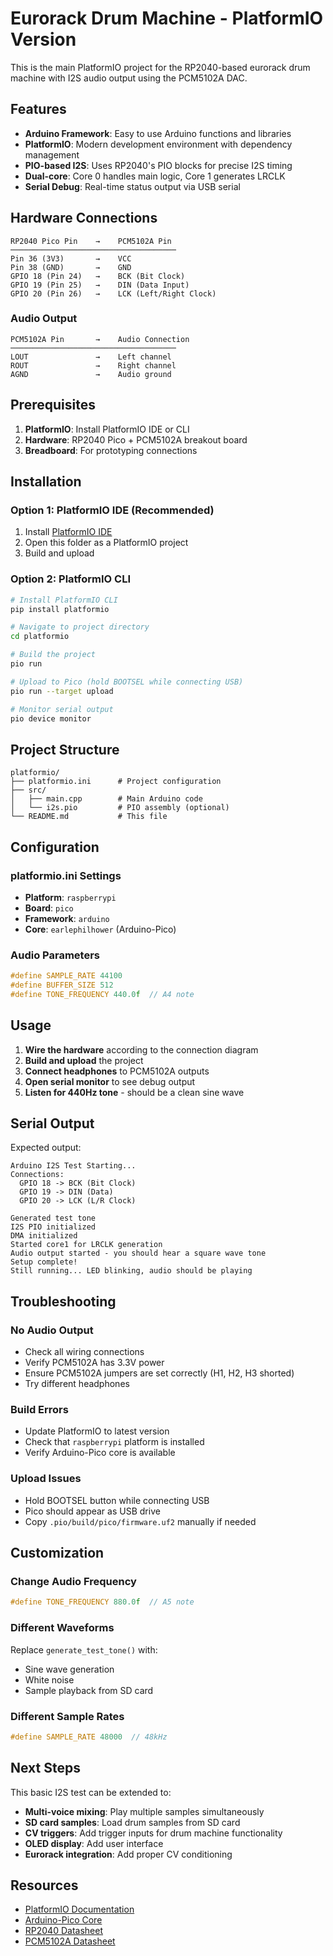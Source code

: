 # Eurorack Drum Machine - PlatformIO Version

This is the main PlatformIO project for the RP2040-based eurorack drum machine with I2S audio output using the PCM5102A DAC.

## Features

- **Arduino Framework**: Easy to use Arduino functions and libraries
- **PlatformIO**: Modern development environment with dependency management
- **PIO-based I2S**: Uses RP2040's PIO blocks for precise I2S timing
- **Dual-core**: Core 0 handles main logic, Core 1 generates LRCLK
- **Serial Debug**: Real-time status output via USB serial

## Hardware Connections

```
RP2040 Pico Pin    →    PCM5102A Pin
─────────────────────────────────────
Pin 36 (3V3)       →    VCC
Pin 38 (GND)       →    GND
GPIO 18 (Pin 24)   →    BCK (Bit Clock)
GPIO 19 (Pin 25)   →    DIN (Data Input)
GPIO 20 (Pin 26)   →    LCK (Left/Right Clock)
```

### Audio Output

```
PCM5102A Pin       →    Audio Connection
─────────────────────────────────────
LOUT               →    Left channel
ROUT               →    Right channel
AGND               →    Audio ground
```

## Prerequisites

1. **PlatformIO**: Install PlatformIO IDE or CLI
2. **Hardware**: RP2040 Pico + PCM5102A breakout board
3. **Breadboard**: For prototyping connections

## Installation

### Option 1: PlatformIO IDE (Recommended)

1. Install [PlatformIO IDE](https://platformio.org/platformio-ide)
2. Open this folder as a PlatformIO project
3. Build and upload

### Option 2: PlatformIO CLI

```bash
# Install PlatformIO CLI
pip install platformio

# Navigate to project directory
cd platformio

# Build the project
pio run

# Upload to Pico (hold BOOTSEL while connecting USB)
pio run --target upload

# Monitor serial output
pio device monitor
```

## Project Structure

```
platformio/
├── platformio.ini      # Project configuration
├── src/
│   ├── main.cpp        # Main Arduino code
│   └── i2s.pio         # PIO assembly (optional)
└── README.md           # This file
```

## Configuration

### platformio.ini Settings

- **Platform**: `raspberrypi`
- **Board**: `pico`
- **Framework**: `arduino`
- **Core**: `earlephilhower` (Arduino-Pico)

### Audio Parameters

```cpp
#define SAMPLE_RATE 44100
#define BUFFER_SIZE 512
#define TONE_FREQUENCY 440.0f  // A4 note
```

## Usage

1. **Wire the hardware** according to the connection diagram
2. **Build and upload** the project
3. **Connect headphones** to PCM5102A outputs
4. **Open serial monitor** to see debug output
5. **Listen for 440Hz tone** - should be a clean sine wave

## Serial Output

Expected output:

```
Arduino I2S Test Starting...
Connections:
  GPIO 18 -> BCK (Bit Clock)
  GPIO 19 -> DIN (Data)
  GPIO 20 -> LCK (L/R Clock)

Generated test tone
I2S PIO initialized
DMA initialized
Started core1 for LRCLK generation
Audio output started - you should hear a square wave tone
Setup complete!
Still running... LED blinking, audio should be playing
```

## Troubleshooting

### No Audio Output

- Check all wiring connections
- Verify PCM5102A has 3.3V power
- Ensure PCM5102A jumpers are set correctly (H1, H2, H3 shorted)
- Try different headphones

### Build Errors

- Update PlatformIO to latest version
- Check that `raspberrypi` platform is installed
- Verify Arduino-Pico core is available

### Upload Issues

- Hold BOOTSEL button while connecting USB
- Pico should appear as USB drive
- Copy `.pio/build/pico/firmware.uf2` manually if needed

## Customization

### Change Audio Frequency

```cpp
#define TONE_FREQUENCY 880.0f  // A5 note
```

### Different Waveforms

Replace `generate_test_tone()` with:

- Sine wave generation
- White noise
- Sample playback from SD card

### Different Sample Rates

```cpp
#define SAMPLE_RATE 48000  // 48kHz
```

## Next Steps

This basic I2S test can be extended to:

- **Multi-voice mixing**: Play multiple samples simultaneously
- **SD card samples**: Load drum samples from SD card
- **CV triggers**: Add trigger inputs for drum machine functionality
- **OLED display**: Add user interface
- **Eurorack integration**: Add proper CV conditioning

## Resources

- [PlatformIO Documentation](https://docs.platformio.org/)
- [Arduino-Pico Core](https://github.com/earlephilhower/arduino-pico)
- [RP2040 Datasheet](https://datasheets.raspberrypi.org/rp2040/rp2040-datasheet.pdf)
- [PCM5102A Datasheet](https://www.ti.com/lit/ds/symlink/pcm5102a.pdf)
